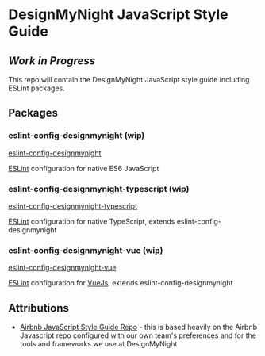 # DesignMyNight JavaScript Style Guide

## _Work in Progress_

This repo will contain the DesignMyNight JavaScript style guide including ESLint packages.

## Packages

### eslint-config-designmynight (wip)
[eslint-config-designmynight](https://github.com/designmynight/javascript/tree/master/packages/eslint-config-designmynight)

[ESLint](https://eslint.org/) configuration for native ES6 JavaScript 

### eslint-config-designmynight-typescript (wip)
[eslint-config-designmynight-typescript](https://github.com/designmynight/javascript/tree/master/packages/eslint-config-designmynight-typescript)

[ESLint](https://eslint.org/) configuration for native TypeScript, extends eslint-config-designmynight

### eslint-config-designmynight-vue (wip)
[eslint-config-designmynight-vue](https://github.com/designmynight/javascript/tree/master/packages/eslint-config-designmynight-vue)

[ESLint](https://eslint.org/) configuration for [VueJs](https://vuejs.org/), extends eslint-config-designmynight

## Attributions
* [Airbnb JavaScript Style Guide Repo](https://github.com/airbnb/javascript) - this is based heavily on the Airbnb Javascript repo configured with our own team's preferences and for the tools and frameworks we use at DesignMyNight
